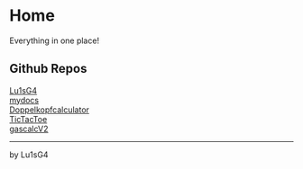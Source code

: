# Home

Everything in one place!

## Github Repos

[Lu1sG4](https://github.com/Lu1sG4) <br>
[mydocs](https://github.com/Lu1sG4/mydocs) <br>
[Doppelkopfcalculator](https://github.com/Lu1sG4/doppelkopfcalculator) <br>
[TicTacToe](https://github.com/Lu1sG4/tictactoe) <br>
[gascalcV2](https://github.com/Lu1sG4/gascalcv2) <br>

---

by Lu1sG4
